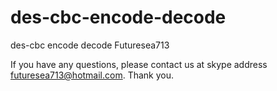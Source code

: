 # des-cbc-encode-decode
des-cbc encode decode
Futuresea713

If you have any questions, please contact us at skype address futuresea713@hotmail.com. Thank you.
